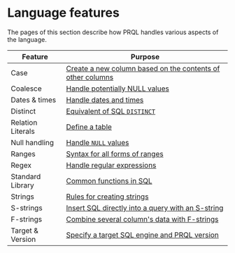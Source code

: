 # Language features

The pages of this section describe how PRQL handles various aspects of the
language.

<!--
To work around https://github.com/rust-lang/mdBook/issues/984 we link to "index.html" instead of "README.md".
To avoid complaints from `markdown-link-check` in the CI, we use "markdown-link-check-disable"
-->

| Feature           | Purpose                                                                 |
| ----------------- | ----------------------------------------------------------------------- |
| Case              | [Create a new column based on the contents of other columns](./case.md) |
| Coalesce          | [Handle potentially NULL values](./coalesce.md)                         |
| Dates & times     | [Handle dates and times](./dates-and-times.md)                          |
| Distinct          | [Equivalent of SQL `DISTINCT`](./distinct.md)                           |
| Relation Literals | [Define a table](./relation-literals.md)                                |
| Null handling     | [Handle `NULL` values](./null.md)                                       |
| Ranges            | [Syntax for all forms of ranges](./ranges.md)                           |
| Regex             | [Handle regular expressions](./regex.md)                                |
| Standard Library  | [Common functions in SQL]                                               |
| Strings           | [Rules for creating strings](./strings.md)                              |
| S-strings         | [Insert SQL directly into a query with an S-string](./s-strings.md)     |
| F-strings         | [Combine several column's data with F-strings](./f-strings.md)          |
| Target & Version  | [Specify a target SQL engine and PRQL version](./target.md)             |

[Common functions in SQL]: ./standard-library/index.html
